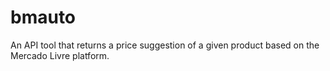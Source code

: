 # bmauto
An API tool that returns a price suggestion of a given product based on the Mercado Livre platform.
